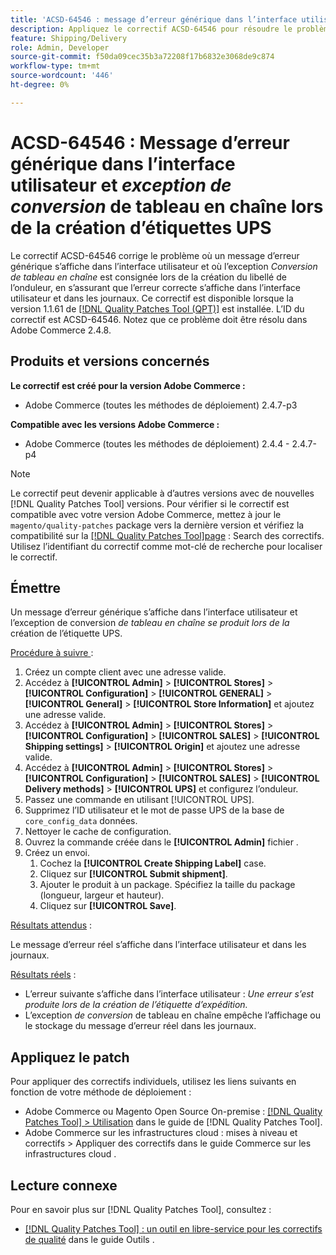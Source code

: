 ```yaml
---
title: 'ACSD-64546 : message d’erreur générique dans l’interface utilisateur et exception de conversion de tableau en chaîne lors de la création de l’étiquette UPS'
description: Appliquez le correctif ACSD-64546 pour résoudre le problème Adobe Commerce où un message d’erreur générique apparaît dans l’interface utilisateur et où l’exception de conversion de tableau en chaîne est enregistrée lors de la création de l’étiquette UPS. Le correctif garantit que l’erreur correcte est affichée dans l’interface utilisateur et les journaux.
feature: Shipping/Delivery
role: Admin, Developer
source-git-commit: f50da09cec35b3a72208f17b6832e3068de9c874
workflow-type: tm+mt
source-wordcount: '446'
ht-degree: 0%

---
```



# ACSD-64546 : Message d’erreur générique dans l’interface utilisateur et *exception de conversion* de tableau en chaîne lors de la création d’étiquettes UPS

Le correctif ACSD-64546 corrige le problème où un message d’erreur générique s’affiche dans l’interface utilisateur et où l’exception *Conversion de tableau en chaîne* est consignée lors de la création du libellé de l’onduleur, en s’assurant que l’erreur correcte s’affiche dans l’interface utilisateur et dans les journaux. Ce correctif est disponible lorsque la version 1.1.61 de [[!DNL Quality Patches Tool (QPT)]](/help/tools/quality-patches-tool/quality-patches-tool-to-self-serve-quality-patches.md) est installée. L’ID du correctif est ACSD-64546. Notez que ce problème doit être résolu dans Adobe Commerce 2.4.8.

## Produits et versions concernés

**Le correctif est créé pour la version Adobe Commerce :**
* Adobe Commerce (toutes les méthodes de déploiement) 2.4.7-p3

**Compatible avec les versions Adobe Commerce :**
* Adobe Commerce (toutes les méthodes de déploiement) 2.4.4 - 2.4.7-p4

>[!NOTE]
>
>Le correctif peut devenir applicable à d’autres versions avec de nouvelles [!DNL Quality Patches Tool] versions. Pour vérifier si le correctif est compatible avec votre version Adobe Commerce, mettez à jour le `magento/quality-patches` package vers la dernière version et vérifiez la compatibilité sur la [[!DNL Quality Patches Tool]page](https://experienceleague.adobe.com/tools/commerce-quality-patches/index.html?lang=fr) : Search des correctifs. Utilisez l’identifiant du correctif comme mot-clé de recherche pour localiser le correctif.

## Émettre

Un message d’erreur générique s’affiche dans l’interface utilisateur et l’exception de conversion *de tableau en chaîne se produit lors de la* création de l’étiquette UPS.

<u>Procédure à suivre </u> :

1. Créez un compte client avec une adresse valide.
1. Accédez à **[!UICONTROL Admin]** > **[!UICONTROL Stores]** > **[!UICONTROL Configuration]** > **[!UICONTROL GENERAL]** > **[!UICONTROL General]** > **[!UICONTROL Store Information]** et ajoutez une adresse valide.
1. Accédez à **[!UICONTROL Admin]** > **[!UICONTROL Stores]** > **[!UICONTROL Configuration]** > **[!UICONTROL SALES]** > **[!UICONTROL Shipping settings]** > **[!UICONTROL Origin]** et ajoutez une adresse valide.
1. Accédez à **[!UICONTROL Admin]** > **[!UICONTROL Stores]** > **[!UICONTROL Configuration]** > **[!UICONTROL SALES]** > **[!UICONTROL Delivery methods]** > **[!UICONTROL UPS]** et configurez l’onduleur.
1. Passez une commande en utilisant [!UICONTROL UPS].
1. Supprimez l’ID utilisateur et le mot de passe UPS de la base de `core_config_data` données.
1. Nettoyer le cache de configuration.
1. Ouvrez la commande créée dans le **[!UICONTROL Admin]** fichier .
1. Créez un envoi.
   1. Cochez la **[!UICONTROL Create Shipping Label]** case.
   1. Cliquez sur **[!UICONTROL Submit shipment]**.
   1. Ajouter le produit à un package. Spécifiez la taille du package (longueur, largeur et hauteur).
   1. Cliquez sur **[!UICONTROL Save]**.

<u>Résultats attendus</u> :

Le message d’erreur réel s’affiche dans l’interface utilisateur et dans les journaux.

<u>Résultats réels</u> :

* L’erreur suivante s’affiche dans l’interface utilisateur :
  *Une erreur s’est produite lors de la création de l’étiquette d’expédition.*
* L’exception *de conversion* de tableau en chaîne empêche l’affichage ou le stockage du message d’erreur réel dans les journaux.

## Appliquez le patch

Pour appliquer des correctifs individuels, utilisez les liens suivants en fonction de votre méthode de déploiement :
* Adobe Commerce ou Magento Open Source On-premise : [[!DNL Quality Patches Tool] > Utilisation](/help/tools/quality-patches-tool/usage.md) dans le guide de [!DNL Quality Patches Tool].
* Adobe Commerce sur les infrastructures cloud : mises à niveau et correctifs > Appliquer des correctifs dans le guide Commerce sur les infrastructures cloud .

## Lecture connexe

Pour en savoir plus sur [!DNL Quality Patches Tool], consultez :
* [[!DNL Quality Patches Tool] : un outil en libre-service pour les correctifs de qualité](/help/tools/quality-patches-tool/quality-patches-tool-to-self-serve-quality-patches.md) dans le guide Outils .
